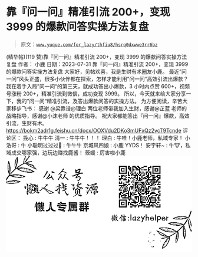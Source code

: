 # 靠『问一问』精准引流 200+，变现 3999 的爆款问答实操方法复盘

> 原文：[`www.yuque.com/for_lazy/thfiu8/hsrq0dxwwe3rr6bz`](https://www.yuque.com/for_lazy/thfiu8/hsrq0dxwwe3rr6bz)

<ne-h2 id="0c0f23d5" data-lake-id="0c0f23d5"><ne-heading-ext><ne-heading-anchor></ne-heading-anchor><ne-heading-fold></ne-heading-fold></ne-heading-ext><ne-heading-content><ne-text id="u5434fd07">(精华帖)(119 赞)靠『问一问』精准引流 200+，变现 3999 的爆款问答实操方法复盘</ne-text></ne-heading-content></ne-h2> <ne-p id="uc4c4bfcf" data-lake-id="uc4c4bfcf"><ne-text id="u7ba60b4e">作者： 小鹿</ne-text></ne-p> <ne-p id="u4f63fdb0" data-lake-id="u4f63fdb0"><ne-text id="u6124917f">日期：2023-07-31</ne-text></ne-p> <ne-p id="u2b2a62cc" data-lake-id="u2b2a62cc"><ne-text id="u48aa7d26">靠『问一问』精准引流 200+，变现 3999 的爆款问答实操方法复盘</ne-text></ne-p> <ne-p id="ub6e84166" data-lake-id="ub6e84166"><ne-text id="ub4d00136">大家好，见帖欢喜，我是生财有术圈友小鹿。</ne-text></ne-p> <ne-p id="u786c6df1" data-lake-id="u786c6df1"><ne-text id="u260b9824">最近”问一问“风头正盛，很多小伙伴都在探索，怎样才能利用”问一问“高效引流出爆款？</ne-text></ne-p> <ne-p id="u9919c0c5" data-lake-id="u9919c0c5"><ne-text id="uf77fc925">我在着手入局”问一问“的第三天，就成功答出小爆款，3 小时内点赞 600+，视频号涨粉 200+，精准引流到微信，成功变现 3999。</ne-text></ne-p> <ne-p id="u5b10f610" data-lake-id="u5b10f610"><ne-text id="u4fa84527">所以，今天就来给大家分享一下，我的”问一问“精准引流，及答出爆款问答的实操方法。</ne-text></ne-p> <ne-p id="u810cfc31" data-lake-id="u810cfc31"><ne-text id="ue7b70a3c">为方便阅读，辛苦大家移步飞书：</ne-text></ne-p> <ne-p id="u8cf846ad" data-lake-id="u8cf846ad"><ne-text id="ueb2ceb3f">感谢 @梁靠谱@理白 两位老师带我加入生财，感谢@芷蓝 老师的战略指导，感谢@小沫老师 的优质指导。</ne-text></ne-p> <ne-p id="u83fed5f0" data-lake-id="u83fed5f0"><ne-text id="u3724b4be">祝大家都能答出『问一问』爆款，高效引流，生财有术。</ne-text>[<ne-text id="u9c89a936">https://bokm2adr1g.feishu.cn/docx/OOXVdu2DKo3mUFxQz2vcT9Tcnde</ne-text>](https://bokm2adr1g.feishu.cn/docx/OOXVdu2DKo3mUFxQz2vcT9Tcnde)</ne-p> <ne-hole id="u63fa281f" data-lake-id="u63fa281f"><ne-card data-card-name="hr" data-card-type="block" id="nZiSs" data-event-boundary="card"><ne-p id="u7fcceb68" data-lake-id="u7fcceb68"><ne-text id="u75ad1dff">评论区：</ne-text></ne-p> <ne-p id="u5d739ee5" data-lake-id="u5d739ee5"><ne-text id="u5c7aa35f">挽心 : 牛牛牛</ne-text> <ne-text id="u517dc911">清一 : 牛牛牛！！！</ne-text> <ne-text id="uaf67f67f">理白 : 牛哇！小鹿老师，私域专家！</ne-text> <ne-text id="u646c2517">小浩哥 : 牛</ne-text> <ne-text id="u846208bb">小聪明过过过💫 : 牛牛牛</ne-text> <ne-text id="u071140aa">京城风四娘 : 小鹿 YYDS！</ne-text> <ne-text id="u9fa25ad4">安宇轩~ : 牛🐮，私域成交哪家强，边玩边赚找鹿酱！</ne-text> <ne-text id="ub2d7c25f">筱媛 : 厉害啦小鹿</ne-text></ne-p> <ne-p id="udbaeaa60" data-lake-id="udbaeaa60"><ne-card data-card-name="image" data-card-type="inline" id="Xx2xD" data-event-boundary="card">![](img/894d30a529e7c37bcd3392323c99941c.png)  <ne-hole id="u43258443" data-lake-id="u43258443"><ne-card data-card-name="hr" data-card-type="block" id="OMEt7" data-event-boundary="card"></ne-card></ne-hole></ne-card></ne-p></ne-card></ne-hole>